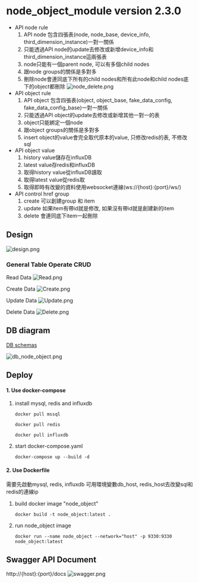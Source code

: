 # node_object_module version 2.3.0

* API node rule
  1. API node 包含四張表(node, node_base, device_info, third_dimension_instance)一對一關係
  2. 只能透過API node的update去修改或新增device_info和third_dimension_instance這兩張表
  3. node只能有一個parent node, 可以有多個child nodes
  4. 跟node groups的關係是多對多
  5. 刪除node會連同底下所有的child nodes和所有此node和child nodes底下的object都刪除
     ![node_delete.png](image/node_delete.png)
* API object rule
  1. API object 包含四張表(object, object_base, fake_data_config, fake_data_config_base)一對一關係
  2. 只能透過API object的update去修改或新增其他一對一的表
  3. object只能綁定一個node
  4. 跟object groups的關係是多對多
  5. insert object的value會完全取代原本的value, 只修改redis的表, 不修改sql
* API object value
  1. history value儲存在influxDB
  2. latest value存redis和influxDB
  3. 取得history value從influxDB讀取
  4. 取得latest value從redis取
  5. 取得即時有改變的資料使用websocket連線(ws://{host}:{port}/ws/)
* API control href group
  1. create 可以創建group 和 item
  2. update 如果item有帶id就是修改, 如果沒有帶id就是創建新的item
  3. delete 會連同底下item一起刪除

## Design

![design.png](image/design.png)

### General Table Operate CRUD

Read Data
![Read.png](image/Read.png)

Create Data
![Create.png](image/Create.png)

Update Data
![Update.png](image/Update.png)

Delete Data
![Delete.png](image/Delete.png)

## DB diagram

[DB schemas](https://dbdiagram.io/d/63073decf1a9b01b0fdf20a3)

![db_node_object.png](image/db_node_object.png)

## Deploy

#### 1. Use docker-compose

1. install mysql, redis and influxdb

   `docker pull mssql`

   `docker pull redis`

    `docker pull influxdb`
2. start docker-compose.yaml

   `docker-compose up --build -d`

#### 2. Use Dockerfile

需要先啟動mysql, redis, influxdb
可用環境變數db_host, redis_host去改變sql和redis的連線ip

1. build docker image "node_object"

   `docker build -t node_object:latest .`
2. run node_object image

   `docker run --name node_object --network="host" -p 9330:9330 node_object:latest`

## Swagger API Document

http://{host}:{port}/docs
![swagger.png](image/swagger.png)
